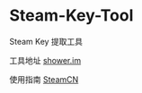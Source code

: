 # Steam-Key-Tool

Steam Key 提取工具

工具地址 [shower.im](https://shower.im/tool/)

使用指南 [SteamCN](https://steamcn.com/t261655-1-1)
